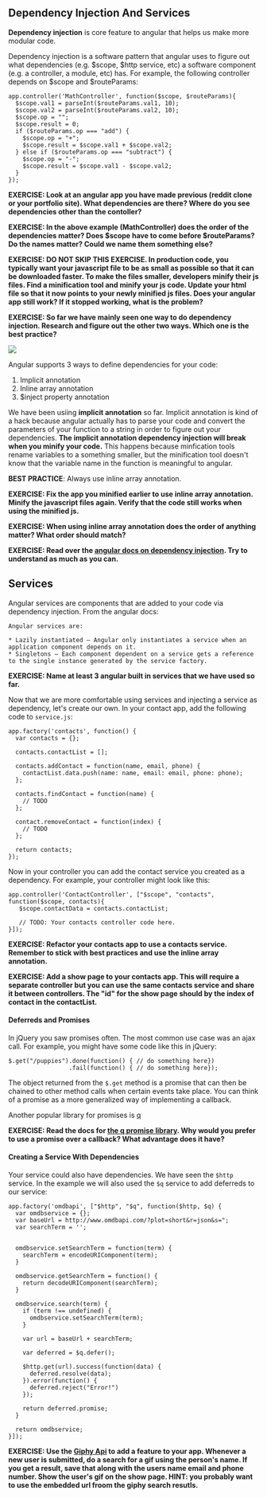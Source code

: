 ## Dependency Injection And Services

**Dependency injection** is core feature to angular that helps us make more modular code.

Dependency injection is a software pattern that angular uses to figure out what dependencies (e.g. $scope, $http service, etc) a software component (e.g. a controller, a module, etc) has.  For example, the following controller depends on $scope and $routeParams:

```
app.controller('MathController', function($scope, $routeParams){
  $scope.val1 = parseInt($routeParams.val1, 10);
  $scope.val2 = parseInt($routeParams.val2, 10);
  $scope.op = "";
  $scope.result = 0;
  if ($routeParams.op === "add") {
    $scope.op = "+";
    $scope.result = $scope.val1 + $scope.val2;
  } else if ($routeParams.op === "subtract") {
    $scope.op = "-";
    $scope.result = $scope.val1 - $scope.val2;
  }
});
```

**EXERCISE: Look at an angular app you have made previous (reddit clone or your portfolio site).  What dependencies are there?  Where do you see dependencies other than the contoller?**

**EXERCISE:  In the above example (MathController) does the order of the dependencies matter?  Does $scope have to come before $routeParams?  Do the names matter?  Could we name them something else?**

**EXERCISE: DO NOT SKIP THIS EXERCISE.  In production code, you typically want your javascript file to be as small as possible so that it can be downloaded faster.  To make the files smaller, developers minify their js files.  Find a minification tool and minify your js code.  Update your html file so that it now points to your newly minified js files.  Does your angular app still work?  If it stopped working, what is the problem?**

**EXERCISE: So far we have mainly seen one way to do dependency injection.  Research and figure out the other two ways.  Which one is the best practice?**

![](http://html5hub.com/wp-content/uploads/2013/11/superA.png)

Angular supports 3 ways to define dependencies for your code:

1.  Implicit annotation
2.  Inline array annotation
3.  $inject property annotation

We have been usiing __implicit annotation__ so far.  Implicit annotation is kind of a hack because angular actually has to parse your code and convert the parameters of your function to a string in order to figure out your dependencies.  __The implicit annotation dependency injection will break when you minify your code.__   This happens because minfication tools rename variables to a something smaller, but the minification tool doesn't know that the variable name in the function is meaningful to angular.

__BEST PRACTICE__: Always use inline array annotation.

**EXERCISE: Fix the app you minified earlier to use inline array annotation.  Minify the javascript files again.  Verify that the code still works when using the minified js.**

**EXERCISE: When using inline array annotation does the order of anything matter?  What order should match?**

**EXERCISE: Read over the [angular docs on dependency injection](https://docs.angularjs.org/guide/di).  Try to understand as much as you can.**


## Services

Angular services are components that are added to your code via dependency injection.  From the angular docs:

```
Angular services are:

* Lazily instantiated – Angular only instantiates a service when an application component depends on it.
* Singletons – Each component dependent on a service gets a reference to the single instance generated by the service factory.
```

**EXERCISE: Name at least 3 angular built in services that we have used so far.**


Now that we are more comfortable using services and injecting a service as dependency, let's create our own.  In your contact app, add the following code to `service.js`:

```
app.factory('contacts', function() {
  var contacts = {};

  contacts.contactList = [];

  contacts.addContact = function(name, email, phone) {
    contactList.data.push(name: name, email: email, phone: phone);
  };

  contacts.findContact = function(name) {
    // TODO
  };

  contact.removeContact = function(index) {
    // TODO
  };
  
  return contacts;
});
```

Now in your controller you can add the contact service you created as a dependency.  For example, your controller might look like this:

```
app.controller('ContactController', ["$scope", "contacts", function($scope, contacts){
   $scope.contactData = contacts.contactList;
   
   // TODO: Your contacts controller code here.
}]);
```

**EXERCISE: Refactor your contacts app to use a contacts service.  Remember to stick with best practices and use the inline array annotation.**

**EXERCISE: Add a show page to your contacts app. This will require a separate controller but you can use the same contacts service and share it between controllers. The "id" for the show page should by the index of contact in the contactList.**

#### Deferreds and Promises

In jQuery you saw promises often.  The most common use case was an ajax call.  For example, you might have some code like this in jQuery:

```
$.get("/puppies").done(function() { // do something here})
                 .fail(function() { // do something here});
```

The object returned from the `$.get` method is a promise that can then be chained to other method calls when certain events take place.  You can think of a promise as a more generalized way of implementing a callback.

Another popular library for promises is [q](https://github.com/kriskowal/q)

**EXERCISE: Read the docs for [the q promise library](https://github.com/kriskowal/q).  Why would you prefer to use a promise over a callback?  What advantage does it have?**

#### Creating a Service With Dependencies

Your service could also have dependencies.  We have seen the `$http` service.  In the example we will also used the `$q` service to add deferreds to our service:

```
app.factory('omdbapi', ["$http", "$q", function($http, $q) {
  var omdbservice = {};
  var baseUrl = http://www.omdbapi.com/?plot=short&r=json&s=";
  var searchTerm = '';


  omdbservice.setSearchTerm = function(term) {
    searchTerm = encodeURIComponent(term);
  }
  
  omdbservice.getSearchTerm = function() {
    return decodeURIComponent(searchTerm);
  }
  
  omdbservice.search(term) {
    if (term !== undefined) {
      omdbservice.setSearchTerm(term);
    }
    
    var url = baseUrl + searchTerm;
    
    var deferred = $q.defer();
    
    $http.get(url).success(function(data) {
      deferred.resolve(data);
    }).error(function() {
      deferred.reject("Error!")
    });
    
    return deferred.promise;
  }
  
  return omdbservice;
}]);
```

**EXERCISE: Use the [Giphy Api](https://github.com/Giphy/GiphyAPI) to add a feature to your app.  Whenever a new user is submitted, do a search for a gif using the person's name.  If you get a result, save that along with the users name email and phone number.  Show the user's gif on the show page.  HINT: you probably want to use the embedded url froom the giphy search resutls.**
